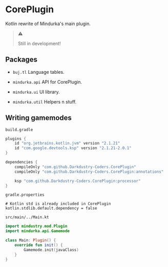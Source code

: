 <p align="center" width="100%">
<h1>CorePlugin</h1>

Kotlin rewrite of Mindurka's main plugin.
</p>

> ⚠️
> 
> Still in development!

## Packages

- `buj.tl`
Language tables.

- `mindurka.api`
API for CorePlugin.

- `mindurka.ui`
UI library.

- `mindurka.util`
Helpers n stuff.

## Writing gamemodes

`build.gradle`
```groovy
plugins {
    id "org.jetbrains.kotlin.jvm" version "2.1.21"
    id "com.google.devtools.ksp" version "2.1.21-2.0.1"
}

dependencies {
    compileOnly "com.github.Darkdustry-Coders.CorePlugin"
    compileOnly "com.github.Darkdustry-Coders.CorePlugin:annotations"

    ksp "com.github.Darkdustry-Coders.CorePlugin:processor"
}
```

`gradle.properties`
```properties
# Kotlin std is already included in CorePlugin
kotlin.stdlib.default.dependency = false
```

`src/main/../Main.kt`
```kotlin
import mindustry.mod.Plugin
import mindurka.api.Gamemode

class Main: Plugin() {
    override fun init() {
        Gamemode.init(javaClass)
    }
}
```
